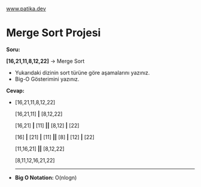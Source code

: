 www.patika.dev
# Merge Sort Projesi

**Soru:**

**[16,21,11,8,12,22]** -> Merge Sort

* Yukarıdaki dizinin sort türüne göre aşamalarını yazınız.
* Big-O Gösterimini yazınız.

**Cevap:**

* [16,21,11,8,12,22]

  [16,21,11] **|** [8,12,22]

  [16,21] **|** [11] **||** [8,12] **|** [22]

  [16] **|** [21] **|** [11] **||** [8] **|** [12] **|** [22]

  [11,16,21] **||** [8,12,22]

  [8,11,12,16,21,22]

  ---------------------------------

* **Big O Notation:**  O(nlogn) 
